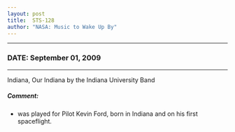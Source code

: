 ```yaml
---
layout: post
title:  STS-128
author: "NASA: Music to Wake Up By"
---
```


----
### DATE: September 01, 2009
----
Indiana, Our Indiana by the Indiana University Band

##### Comment:
* was played for Pilot Kevin Ford, born in Indiana and on his first spaceflight.
